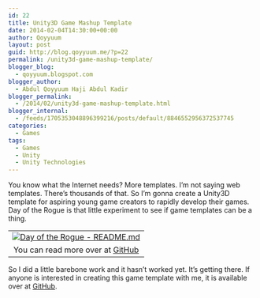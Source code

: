 ```yaml
---
id: 22
title: Unity3D Game Mashup Template
date: 2014-02-04T14:30:00+00:00
author: Qoyyuum
layout: post
guid: http://blog.qoyyuum.me/?p=22
permalink: /unity3d-game-mashup-template/
blogger_blog:
  - qoyyuum.blogspot.com
blogger_author:
  - Abdul Qoyyuum Haji Abdul Kadir
blogger_permalink:
  - /2014/02/unity3d-game-mashup-template.html
blogger_internal:
  - /feeds/1705353048896399216/posts/default/8846552956372537745
categories:
  - Games
tags:
  - Games
  - Unity
  - Unity Technologies
---
```

You know what the Internet needs? More templates. I&#8217;m not saying web templates. There&#8217;s thousands of that. So I&#8217;m gonna create a Unity3D template for aspiring young game creators to rapidly develop their games. Day of the Rogue is that little experiment to see if game templates can be a thing.

<table align="center" cellpadding="0" cellspacing="0" style="margin-left: auto; margin-right: auto; text-align: center;">
  <tr>
    <td style="text-align: center;">
      <a href="https://github.com/Qoyyuum/DayOfTheRogue" style="margin-left: auto; margin-right: auto;" target="_blank"><img alt="Day of the Rogue - README.md" border="0" src="http://i1.wp.com/blog.qoyyuum.me/wp-content/uploads/2014/02/unity3d-readme-scrncap.png?resize=640%2C380" title="" data-recalc-dims="1" /></a>
    </td>
  </tr>
  
  <tr>
    <td style="text-align: center;">
      You can read more over at <a href="https://github.com/Qoyyuum/DayOfTheRogue" target="_blank">GitHub</a>
    </td>
  </tr>
</table>

So I did a little barebone work and it hasn&#8217;t worked yet. It&#8217;s getting there. If anyone is interested in creating this game template with me, it is available over at <a href="https://github.com/Qoyyuum/DayOfTheRogue" target="_blank">GitHub</a>.